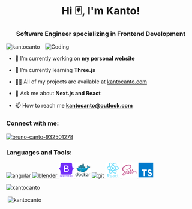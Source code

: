 <h1 align="center">Hi 🃏, I'm Kanto!</h1>
<h3 align="center">Software Engineer specializing in Frontend Development</h3>

<img align="right" alt="Coding" width="400" src="https://cdn.dribbble.com/users/1162077/screenshots/3848914/programmer.gif">

<p align="left"> 
  <img src="https://komarev.com/ghpvc/?username=kantocanto&label=Profile%20views&color=b46922&style=flat" alt="kantocanto" />
</p>

- 🔭 I’m currently working on **my personal website**

- 🌱 I’m currently learning **Three.js**

- 👨‍💻 All of my projects are available at [kantocanto.com](kantocanto.com)

- 💬 Ask me about **Next.js and React**

- 📫 How to reach me **kantocanto@outlook.com**

<h3 align="left">Connect with me:</h3>
<p align="left">
  <a href="https://linkedin.com/in/bruno-canto-932501278" target="blank">
    <img align="center" src="https://raw.githubusercontent.com/rahuldkjain/github-profile-readme-generator/master/src/images/icons/Social/linked-in-alt.svg" alt="bruno-canto-932501278" height="30" width="40" />
  </a>
</p>

<h3 align="left">Languages and Tools:</h3>
<p align="left">
  <a href="https://angular.io" target="_blank" rel="noreferrer"> 
    <img src="https://angular.io/assets/images/logos/angular/angular.svg" alt="angular" width="40" height="40" /> 
  </a> 
  <a href="https://www.blender.org/" target="_blank" rel="noreferrer"> 
    <img src="https://download.blender.org/branding/community/blender_community_badge_white.svg" alt="blender" width="40" height="40" />
  </a> 
  <a href="https://getbootstrap.com" target="_blank" rel="noreferrer"> 
    <img src="https://raw.githubusercontent.com/devicons/devicon/master/icons/bootstrap/bootstrap-plain-wordmark.svg" alt="bootstrap" width="40" height="40" /> 
  </a> 
  <a href="https://www.docker.com/" target="_blank" rel="noreferrer"> 
    <img src="https://raw.githubusercontent.com/devicons/devicon/master/icons/docker/docker-original-wordmark.svg" alt="docker" width="40" height="40" /> 
  </a> 
  <a href="https://git-scm.com/" target="_blank" rel="noreferrer"> 
    <img src="https://www.vectorlogo.zone/logos/git-scm/git-scm-icon.svg" alt="git" width="40" height="40" /> 
  </a> 
  <a href="https://reactjs.org/" target="_blank" rel="noreferrer"> 
    <img src="https://raw.githubusercontent.com/devicons/devicon/master/icons/react/react-original-wordmark.svg" alt="react" width="40" height="40" /> 
  </a> 
  <a href="https://sass-lang.com" target="_blank" rel="noreferrer"> 
    <img src="https://raw.githubusercontent.com/devicons/devicon/master/icons/sass/sass-original.svg" alt="sass" width="40" height="40" /> 
  </a> 
  <a href="https://www.typescriptlang.org/" target="_blank" rel="noreferrer"> 
    <img src="https://raw.githubusercontent.com/devicons/devicon/master/icons/typescript/typescript-original.svg" alt="typescript" width="40" height="40" /> 
  </a> 
</p>

<p><img align="center" src="https://github-readme-stats.vercel.app/api/top-langs?username=kantocanto&show_icons=true&locale=en&layout=compact" alt="kantocanto" /></p>

<p>&nbsp;<img align="center" src="https://github-readme-stats.vercel.app/api?username=kantocanto&show_icons=true&theme=merko&locale=en" alt="kantocanto" /></p>
